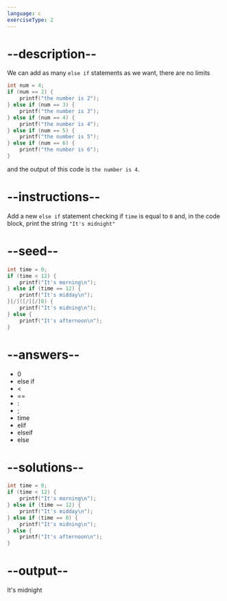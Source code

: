 ```yaml
---
language: c
exerciseType: 2
---
```


# --description--

We can add as many `else if` statements as we want, there are no limits
```c
int num = 4;
if (num == 2) {
	printf("the number is 2");
} else if (num == 3) {
	printf("the number is 3");
} else if (num == 4) {
	printf("the number is 4");
} else if (num == 5) {
	printf("the number is 5");
} else if (num == 6) {
	printf("the number is 6");
}
```
and the output of this code is `the number is 4`.

# --instructions--

Add a new `else if` statement checking if `time` is equal to `0` and, in the code block, print the string `"It's midnight"`

# --seed--

```c
int time = 0;
if (time < 12) {
    printf("It's morning\n");
} else if (time == 12) {
    printf("It's midday\n");
}[/]([/][/]0) {
    printf("It's midning\n");
} else {
    printf("It's afternoon\n");
}
```

# --answers--

- 0
-  else if 
-  < 
-  == 
- :
- ;
- time
-  elif 
-  elseif 
-  else 

# --solutions--

```c
int time = 0;
if (time < 12) {
    printf("It's morning\n");
} else if (time == 12) {
    printf("It's midday\n");
} else if (time == 0) {
    printf("It's midning\n");
} else {
    printf("It's afternoon\n");
}
```

# --output--

It's midnight
